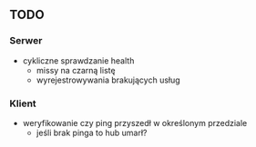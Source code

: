 ## TODO

### Serwer

- cykliczne sprawdzanie health
    - missy na czarną listę
    - wyrejestrowywania brakujących usług

### Klient

- weryfikowanie czy ping przyszedł w określonym przedziale
    - jeśli brak pinga to hub umarł?
